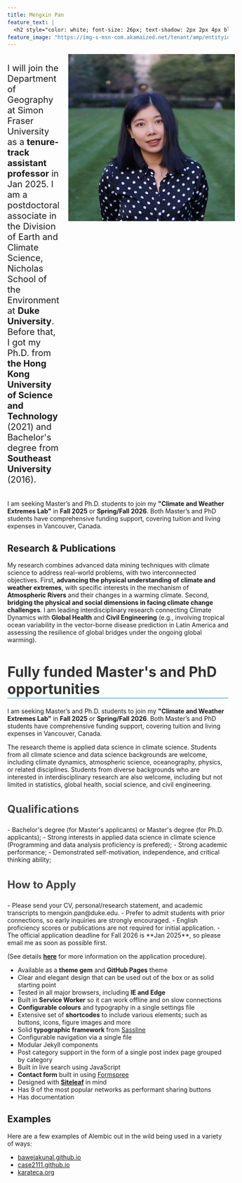 ```yaml
---
title: Mengxin Pan
feature_text: |
  <h2 style="color: white; font-size: 26px; text-shadow: 2px 2px 4px black;">Facing climate change challenges with scientific knowledge and practical solutions</h2>
feature_image: "https://img-s-msn-com.akamaized.net/tenant/amp/entityid/AA1sVMRr.img?w=800&h=400&m=6"
---
```


<div style="display: flex; align-items: start;">
    <div style="font-size: 20px; flex: 1;"> <!-- Added flex: 1 for text -->
        <p>I will join the Department of Geography at Simon Fraser University as a <strong>tenure-track assistant professor</strong> in Jan 2025. I am a postdoctoral associate in the Division of Earth and Climate Science, Nicholas School of the Environment at <strong>Duke University</strong>. Before that, I got my Ph.D. from <strong>the Hong Kong University of Science and Technology</strong> (2021) and Bachelor's degree from <strong>Southeast University</strong> (2016).</p>
    </div>
    <img src="https://github.com/panmengxin/mengxin_pan/blob/main/assets/IMG_0099.jpg?raw=true" width="380" height="380" style="margin-left: 20px;"> <!-- Changed margin-right to margin-left -->
</div>

  
  I am seeking Master’s and Ph.D. students to join my **"Climate and Weather Extremes Lab"** in **Fall 2025** or **Spring/Fall 2026**. Both Master’s and PhD students have comprehensive funding support, covering tuition and living expenses in Vancouver, Canada.

## Research & Publications

My research combines advanced data mining techniques with climate science to address real-world problems, with two interconnected objectives. First, **advancing the physical understanding of climate and weather extremes**, with specific interests in the mechanism of **Atmospheric Rivers** and their changes in a warming climate. Second, **bridging the physical and social dimensions in facing climate change challenges**. I am leading interdisciplinary research connecting Climate Dynamics with **Global Health** and **Civil Engineering** (e.g., involving tropical ocean variability in the vector-borne disease prediction in Latin America and assessing the resilience of global bridges under the ongoing global warming).

<h2 style="font-size: 32px; color: #333; margin-bottom: 20px; border-bottom: 2px solid #75bbfd;">Fully funded Master's and PhD opportunities</h2>

I am seeking Master’s and Ph.D. students to join my **"Climate and Weather Extremes Lab"** in **Fall 2025** or **Spring/Fall 2026**. Both Master’s and PhD students have comprehensive funding support, covering tuition and living expenses in Vancouver, Canada.

The research theme is applied data science in climate science. Students from all climate science and data science backgrounds are welcome, including climate dynamics, atmospheric science, oceanography, physics, or related disciplines. Students from diverse backgrounds who are interested in interdisciplinary research are also welcome, including but not limited in statistics, global health, social science, and civil engineering. 

<h3 style="font-size: 24px; color: #444;">Qualifications</h3>
- Bachelor's degree (for Master's applicants) or Master's degree (for Ph.D. applicants); 
- Strong interests in applied data science in climate science (Programming and data analysis proficiency is prefered);
- Strong academic performance;
- Demonstrated self-motivation, independence, and critical thinking ability;

<h3 style="font-size: 24px; color: #444;">How to Apply</h3>
- Please send your CV, personal/research statement, and academic transcripts to mengxin.pan@duke.edu.
- Prefer to admit students with prior connections, so early inquiries are strongly encouraged.
- English proficiency scores or publications are not required for initial application.
- The official application deadline for Fall 2026 is **Jan 2025**, so please email me as soon as possible first.


(See details **[here](https://www.sfu.ca/geography/prospective-students/prospective-graduate.html)** for more information on the application procedure).



- Available as a **theme gem** and **GitHub Pages** theme
- Clear and elegant design that can be used out of the box or as solid starting point
- Tested in all major browsers, including **IE and Edge**
- Built in **Service Worker** so it can work offline and on slow connections
- **Configurable colours** and typography in a single settings file
- Extensive set of **shortcodes** to include various elements; such as buttons, icons, figure images and more
- Solid **typographic framework** from [Sassline](https://sassline.com/)
- Configurable navigation via a single file
- Modular Jekyll components
- Post category support in the form of a single post index page grouped by category
- Built in live search using JavaScript
- **Contact form** built in using [Formspree](https://formspree.io/)
- Designed with **[Siteleaf](https://www.siteleaf.com/)** in mind
- Has 9 of the most popular networks as performant sharing buttons
- Has documentation

## Examples

Here are a few examples of Alembic out in the wild being used in a variety of ways:

- [bawejakunal.github.io](https://bawejakunal.github.io/)
- [case2111.github.io](https://case2111.github.io/)
- [karateca.org](https://www.karateca.org/)

